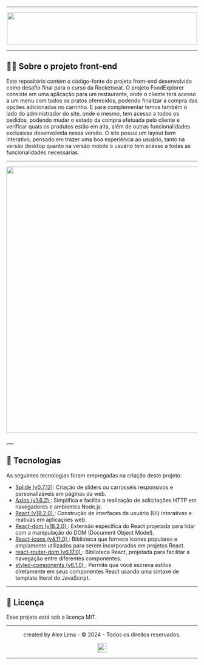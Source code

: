 ___
<p align="center">
  <a href="https://github.com/A1exLima/social_network_react_study_type_script"> <img width="500" height="85" src="https://uploaddeimagens.com.br/images/004/739/135/original/Untitled.png"> </a>
</p>

___

## 👨‍💻 Sobre o projeto front-end

Este repositório contém o código-fonte do projeto front-end desenvolvido como desafio final para o curso da Rocketseat. O projeto FoodExplorer consiste em uma aplicação para um restaurante, onde o cliente terá acesso a um menu com todos os pratos oferecidos, podendo finalizar a compra das opções adicionadas no carrinho. E para complementar temos também o lado do administrador do site, onde o mesmo, tem acesso a todos os pedidos, podendo mudar o estado da compra efetuada pelo cliente e verificar quais os produtos estão em alta, além de outras funcionalidades exclusivas desenvolvida nessa versão.
O site possui um layout bem interativo, pensado em trazer uma boa experiência ao usuário, tanto na versão desktop quanto na versão mobile o usuário tem acesso a todas as funcionalidades necessárias.
___

<p align="center">
  <a href="https://github.com/A1exLima/social_network_react_study_type_script"> <img width="700" src="https://uploaddeimagens.com.br/images/004/739/128/original/Untitled.png"> <a/>
</p>
___

## 📄 Tecnologias

As seguintes tecnologias foram empregadas na criação deste projeto:

- [Splide (v0.7.12)](): Criação de sliders ou carrosséis responsivos e personalizáveis em páginas da web.
- [Axios (v1.6.2) ](): Simplifica e facilita a realização de solicitações HTTP em navegadores e ambientes Node.js.
- [React (v18.2.0) ](): Construção de interfaces de usuário (UI) interativas e reativas em aplicações web. 
- [React-dom (v18.2.0) ](): Extensão específica do React projetada para lidar com a manipulação do DOM (Document Object Model).
- [React-icons (v4.11.0) ](): Biblioteca que fornece ícones populares e amplamente utilizados para serem incorporados em projetos React.
- [react-router-dom (v6.17.0) ](): Biblioteca React, projetada para facilitar a navegação entre diferentes componentes.
- [styled-components (v6.1.0) ](): Permite que você escreva estilos diretamente em seus componentes React usando uma sintaxe de template literal do JavaScript.
___

## 🪪 Licença

Esse projeto está sob a licença MIT.

---

<p align="center"> created by Alex Lima  - © 2024 - Todos os direitos reservados.<p align="center">
 <a href="https://www.linkedin.com/in/a1exlima/" target="_blank"><img src="https://static.licdn.com/sc/h/5bukxbhy9xsil5mb7c2wulfbx" height="25" width="25" alt="Linked" />
</p></p>

___

